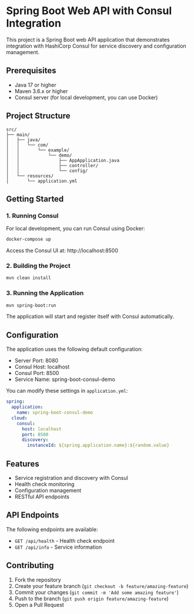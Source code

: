 # Spring Boot Web API with Consul Integration

This project is a Spring Boot web API application that demonstrates integration with HashiCorp Consul for service discovery and configuration management.

## Prerequisites

- Java 17 or higher
- Maven 3.6.x or higher
- Consul server (for local development, you can use Docker)

## Project Structure

```
src/
├── main/
│   ├── java/
│   │   └── com/
│   │       └── example/
│   │           └── demo/
│   │               ├── AppApplication.java
│   │               ├── controller/
│   │               └── config/
│   └── resources/
│       └── application.yml
```

## Getting Started

### 1. Running Consul

For local development, you can run Consul using Docker:

```bash
docker-compose up
```

Access the Consul UI at: http://localhost:8500

### 2. Building the Project

```bash
mvn clean install
```

### 3. Running the Application

```bash
mvn spring-boot:run
```

The application will start and register itself with Consul automatically.

## Configuration

The application uses the following default configuration:

- Server Port: 8080
- Consul Host: localhost
- Consul Port: 8500
- Service Name: spring-boot-consul-demo

You can modify these settings in `application.yml`:

```yaml
spring:
  application:
    name: spring-boot-consul-demo
  cloud:
    consul:
      host: localhost
      port: 8500
      discovery:
        instanceId: ${spring.application.name}:${random.value}
```

## Features

- Service registration and discovery with Consul
- Health check monitoring
- Configuration management
- RESTful API endpoints

## API Endpoints

The following endpoints are available:

- `GET /api/health` - Health check endpoint
- `GET /api/info` - Service information

## Contributing

1. Fork the repository
2. Create your feature branch (`git checkout -b feature/amazing-feature`)
3. Commit your changes (`git commit -m 'Add some amazing feature'`)
4. Push to the branch (`git push origin feature/amazing-feature`)
5. Open a Pull Request